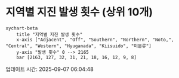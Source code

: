 # 지역별 지진 발생 횟수 (상위 10개)

```mermaid
xychart-beta
    title "지역별 지진 발생 횟수"
    x-axis ["Adjacent", "Off", "Southern", "Northern", "Noto,", "Central", "Western", "Hyuganada", "Kiisuido", "미분류"]
    y-axis "발생 횟수" 0 --> 2165
    bar [2163, 127, 32, 31, 21, 18, 16, 12, 9, 8]
```

업데이트 시간: 2025-09-07 06:04:48
